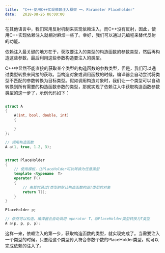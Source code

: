 ```yaml
---
title:  "C++-使用C++实现依赖注入框架 一、Parameter Placeholder"
date:   2018-08-26 00:00:00
---
```


在其他语言中，我们常用反射机制来实现依赖注入，而C++没有反射，因此，使用C++实现依赖注入就相对麻烦一些了。幸好，我们可以通过元编程来替代反射的功能。

依赖注入最关键的地方在于，获取要注入的类型的构造函数的参数类型，然后再构造这些参数，最后利用这些参数构造要注入的类型。

C++中显然不能直接的获取某个类型的构造函数的参数类型，但是，我们可以通过类型转换来间接的获取。当构造对象或调用函数的时候，编译器会自动尝试将类型不匹配的参数转换为目标类型。假如调用构造对象时，我们让一个类型可以自动转换到所有需要的构造函数参数的类型，那就实现了依赖注入中获取构造函数参数类型的这一步了，示例代码如下：

```c++

struct A
{
    A(int, bool, double, int)
    {

    }
};

// 调用构造函数
A a(1, true, 1.2, 3); 


struct PlaceHolder
{
    // 使用模板，让PlaceHolder可以转换为任意类型
    template <typename  T>
    operator T()
    {
        // 先暂时通过T类型的默认构造函数构造T类型的对象
        return T();
    }
}

PlaceHolder p;

// 依然可以构造，编译器会自动调用 operator T，将PlaceHolder类型转换为T类型
A a(p, p, p, p);

```

这样一来，依赖注入的第一步，获取构造函数的类型，就实现完成了。当需要注入一个类型的时候，只要给这个类型传入符合参数个数的PlaceHolder类型，就可以完成依赖的注入了。